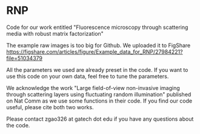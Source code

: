 # RNP
Code for our work entitled "Fluorescence microscopy through scattering media with robust matrix factorization"

The example raw images is too big for Github. We uploaded it to FigShare https://figshare.com/articles/figure/Example_data_for_RNP/27984221?file=51034379

All the parameters we used are already preset in the code. If you want to use this code on your own data, feel free to tune the parameters.

We acknowledge the work "Large field-of-view non-invasive imaging through scattering layers using fluctuating random illumination" published on Nat Comm as we use some functions in their code. If you find our code useful, please cite both two works.

Please contact zgao326 at gatech dot edu if you have any questions about the code.


